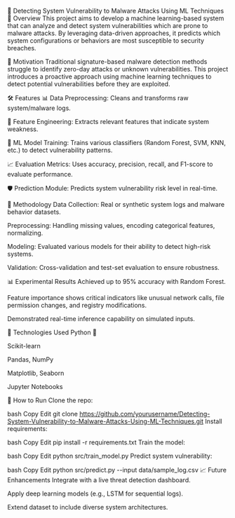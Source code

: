 🔐 Detecting System Vulnerability to Malware Attacks Using ML Techniques
📌 Overview
This project aims to develop a machine learning-based system that can analyze and detect system vulnerabilities which are prone to malware attacks. By leveraging data-driven approaches, it predicts which system configurations or behaviors are most susceptible to security breaches.

🧠 Motivation
Traditional signature-based malware detection methods struggle to identify zero-day attacks or unknown vulnerabilities. This project introduces a proactive approach using machine learning techniques to detect potential vulnerabilities before they are exploited.

🛠️ Features
📊 Data Preprocessing: Cleans and transforms raw system/malware logs.

🧪 Feature Engineering: Extracts relevant features that indicate system weakness.

🧠 ML Model Training: Trains various classifiers (Random Forest, SVM, KNN, etc.) to detect vulnerability patterns.

📈 Evaluation Metrics: Uses accuracy, precision, recall, and F1-score to evaluate performance.

🛡️ Prediction Module: Predicts system vulnerability risk level in real-time.

🧪 Methodology
Data Collection: Real or synthetic system logs and malware behavior datasets.

Preprocessing: Handling missing values, encoding categorical features, normalizing.

Modeling: Evaluated various models for their ability to detect high-risk systems.

Validation: Cross-validation and test-set evaluation to ensure robustness.

📊 Experimental Results
Achieved up to 95% accuracy with Random Forest.

Feature importance shows critical indicators like unusual network calls, file permission changes, and registry modifications.

Demonstrated real-time inference capability on simulated inputs.

🧰 Technologies Used
Python 🐍

Scikit-learn

Pandas, NumPy

Matplotlib, Seaborn

Jupyter Notebooks

🚀 How to Run
Clone the repo:

bash
Copy
Edit
git clone https://github.com/yourusername/Detecting-System-Vulnerability-to-Malware-Attacks-Using-ML-Techniques.git
Install requirements:

bash
Copy
Edit
pip install -r requirements.txt
Train the model:

bash
Copy
Edit
python src/train_model.py
Predict system vulnerability:

bash
Copy
Edit
python src/predict.py --input data/sample_log.csv
📈 Future Enhancements
Integrate with a live threat detection dashboard.

Apply deep learning models (e.g., LSTM for sequential logs).

Extend dataset to include diverse system architectures.
